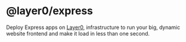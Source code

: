 # @layer0/express

Deploy Express apps on [Layer0](https://layer0.co), infrastructure to run your big, dynamic website frontend and make it load in less than one second.
